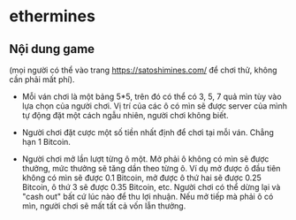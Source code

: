 # ethermines

## Nội dung game
(mọi người có thể vào trang https://satoshimines.com/ để chơi thử, không cần phải mất phí).

* Mỗi ván chơi là một bảng 5*5, trên đó có thể có 3, 5, 7 quả mìn tùy vào lựa chọn của người chơi. Vị trí của các ô có mìn sẽ được server của mình tự động đặt một cách ngẫu nhiên, người chơi không biết.

* Người chơi đặt cược một số tiền nhất định để chơi tại mỗi ván. Chẳng hạn 1 Bitcoin.

* Người chơi mở lần lượt từng ô một.  Mở phải ô không có mìn sẽ được thưởng, mức thưởng sẽ tăng dần theo từng ô. Ví dụ mở được ô đầu tiên không có mìn sẽ được 0.1 Bitcoin, mở được ô thứ hai sẽ được 0.25 Bitcoin, ô thứ 3 sẽ được 0.35 Bitcoin, etc. Người chơi có thể dừng lại và "cash out" bất cứ lúc nào để thu lợi nhuận. Nếu mở tiếp mà phải ô có mìn, người chơi sẽ mất tất cả vốn lẫn thưởng.



